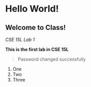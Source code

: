 # Hello World!

Welcome to Class!
-------------

*CSE 15L Lab 1*

__This is the first lab in CSE 15L__

> Password changed successfully


1. One
2. Two
3. Three

